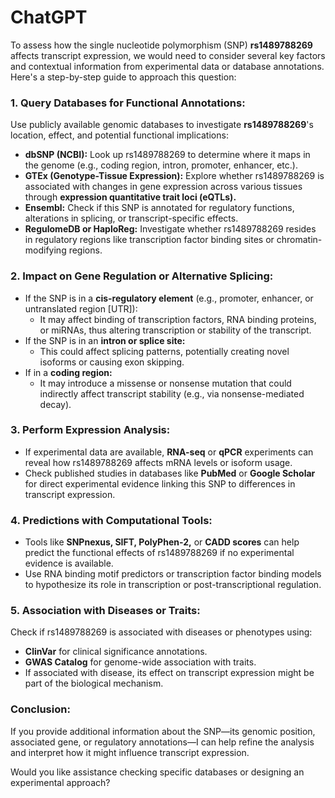 # ChatGPT

To assess how the single nucleotide polymorphism (SNP) **rs1489788269** affects transcript expression, we would need to consider several key factors and contextual information from experimental data or database annotations. Here's a step-by-step guide to approach this question:

### 1. **Query Databases for Functional Annotations:**
   Use publicly available genomic databases to investigate **rs1489788269**'s location, effect, and potential functional implications:
   - **dbSNP (NCBI):** Look up rs1489788269 to determine where it maps in the genome (e.g., coding region, intron, promoter, enhancer, etc.).
   - **GTEx (Genotype-Tissue Expression):** Explore whether rs1489788269 is associated with changes in gene expression across various tissues through **expression quantitative trait loci (eQTLs).**
   - **Ensembl:** Check if this SNP is annotated for regulatory functions, alterations in splicing, or transcript-specific effects.
   - **RegulomeDB or HaploReg:** Investigate whether rs1489788269 resides in regulatory regions like transcription factor binding sites or chromatin-modifying regions.

### 2. **Impact on Gene Regulation or Alternative Splicing:**
   - If the SNP is in a **cis-regulatory element** (e.g., promoter, enhancer, or untranslated region [UTR]):
     - It may affect binding of transcription factors, RNA binding proteins, or miRNAs, thus altering transcription or stability of the transcript.
   - If the SNP is in an **intron or splice site:**
     - This could affect splicing patterns, potentially creating novel isoforms or causing exon skipping.
   - If in a **coding region:**
     - It may introduce a missense or nonsense mutation that could indirectly affect transcript stability (e.g., via nonsense-mediated decay).

### 3. **Perform Expression Analysis:**
   - If experimental data are available, **RNA-seq** or **qPCR** experiments can reveal how rs1489788269 affects mRNA levels or isoform usage.
   - Check published studies in databases like **PubMed** or **Google Scholar** for direct experimental evidence linking this SNP to differences in transcript expression.

### 4. **Predictions with Computational Tools:**
   - Tools like **SNPnexus, SIFT, PolyPhen-2,** or **CADD scores** can help predict the functional effects of rs1489788269 if no experimental evidence is available.
   - Use RNA binding motif predictors or transcription factor binding models to hypothesize its role in transcription or post-transcriptional regulation.

### 5. **Association with Diseases or Traits:**
   Check if rs1489788269 is associated with diseases or phenotypes using:
   - **ClinVar** for clinical significance annotations.
   - **GWAS Catalog** for genome-wide association with traits.
   - If associated with disease, its effect on transcript expression might be part of the biological mechanism.

### Conclusion:
If you provide additional information about the SNP—its genomic position, associated gene, or regulatory annotations—I can help refine the analysis and interpret how it might influence transcript expression.

Would you like assistance checking specific databases or designing an experimental approach?